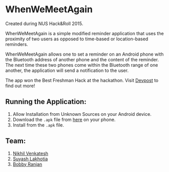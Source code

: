 # WhenWeMeetAgain

Created during NUS Hack&Roll 2015.

WhenWeMeetAgain is a simple modified reminder application that uses the proximity of two users as opposed to time-based or location-based reminders.

WhenWeMeetAgain allows one to set a reminder on an Android phone with the Bluetooth address of another phone and the content of the reminder. The next time these two phones come within the Bluetooth range of one another, the application will send a notification to the user. 

The app won the Best Freshman Hack at the hackathon. Visit [Devpost](http://devpost.com/software/when-we-meet-again) to find out more!

## Running the Application:

1. Allow Installation from Unknown Sources on your Android device.
2. Download the `.apk` file from [here](https://drive.google.com/file/d/0B0Q88iVJlkvaMWRjQ09PZVpSX2s/view?usp=sharing) on your phone.
3. Install from the `.apk` file.

## Team:

1. [Nikhil Venkatesh](https://github.com/nikv96/)
2. [Suyash Lakhotia](https://github.com/SuyashLakhotia/)
3. [Bobby Ranjan](https://github.com/bbbranjan)
